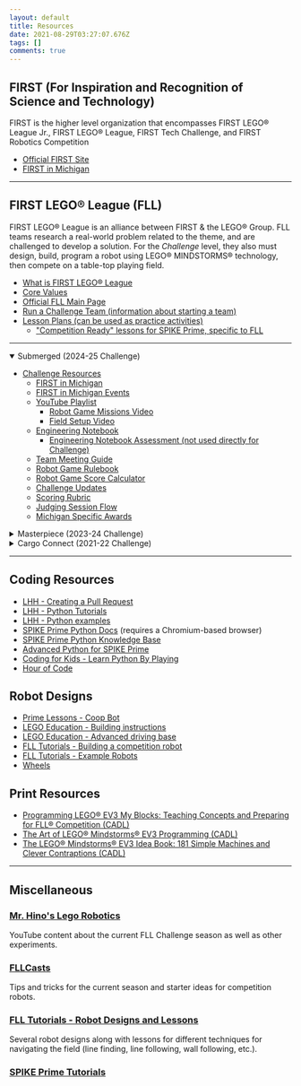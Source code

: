 ```yaml
---
layout: default
title: Resources
date: 2021-08-29T03:27:07.676Z
tags: []
comments: true
---
```


## FIRST (For Inspiration and Recognition of Science and Technology)

FIRST is the higher level organization that encompasses FIRST LEGO® League Jr., FIRST LEGO® League, FIRST Tech Challenge, and FIRST Robotics Competition

* [Official FIRST Site](https://www.firstinspires.org/)
* [FIRST in Michigan](http://www.firstinmichigan.org/)

---

## FIRST LEGO® League (FLL)

FIRST LEGO® League is an alliance between FIRST & the LEGO® Group. FLL teams research a real-world problem related to the theme, and are challenged to develop a solution. For the _Challenge_ level, they also must design, build, program a robot using LEGO® MINDSTORMS® technology, then compete on a table-top playing field.

* [What is FIRST LEGO® League](http://www.firstlegoleague.org/about)
* [Core Values](https://www.firstinspires.org/robotics/fll/core-values)
* [Official FLL Main Page](https://www.firstinspires.org/robotics/fll)
* [Run a Challenge Team (information about starting a team)](https://firstinmichigan.us/FLL-Challenge/run-a-team/)
* [Lesson Plans (can be used as practice activities)](https://education.lego.com/en-us/lessons?products=SPIKE%E2%84%A2+Prime+Set&pagesize=12&Subjects=Robotics&grades=Grades+6-8)
  * ["Competition Ready" lessons for SPIKE Prime, specific to FLL](https://education.lego.com/en-us/lessons/prime-competition-ready/)

---

<details open><summary>Submerged (2024-25 Challenge)
</summary>

* [Challenge Resources](https://www.firstinspires.org/resource-library/fll/challenge/challenge-and-resources)
  * [FIRST in Michigan](https://firstinmichigan.us/FLL-Challenge/resources/#season-specific-resources)
  * [FIRST in Michigan Events](https://firstinmichigan.us/FLL-Challenge/events/)
  * [YouTube Playlist](https://www.youtube.com/playlist?list=PLpaPRqT711tjwqCm8sJGYf57ceW_SwFU4)
    * [Robot Game Missions Video](https://youtu.be/J5u-2q_K3O0?si=04Pgoevmsw_ec278)
    * [Field Setup Video](https://www.youtube.com/watch?v=Kk8jnsBgl9o&feature=youtu.be)
  * [Engineering Notebook](https://firstinspires.blob.core.windows.net/fll/challenge/2024-25/fll-challenge-submerged-en-eng.pdf)
    * [Engineering Notebook Assessment (not used directly for Challenge)](https://www.firstinspires.org/sites/default/files/uploads/resource_library/ftc/eng-notebook-self-assessment.pdf)
  * [Team Meeting Guide](https://firstinspires.blob.core.windows.net/fll/challenge/2024-25/fll-challenge-submerged-tmg-eng.pdf)
  * [Robot Game Rulebook](https://firstinspires.blob.core.windows.net/fll/challenge/2024-25/fll-challenge-submerged-rgr-eng.pdf)
  * [Robot Game Score Calculator](https://eventhub.firstinspires.org/scoresheet)
  * [Challenge Updates](https://firstinspires.blob.core.windows.net/fll/challenge/2024-25/fll-challenge-updates-and-clarifications.pdf)
  * [Scoring Rubric](https://firstinspires.blob.core.windows.net/fll/challenge/2024-25/fll-challenge-submerged-rubrics-color.pdf)
  * [Judging Session Flow](https://firstinspires.blob.core.windows.net/fll/challenge/2024-25/fll-challenge-submerged-judging-session-flowchart.pdf)
  * [Michigan Specific Awards](https://drive.google.com/file/d/1UGSrDTpTdmdSlz3cQyKkR9rM5eGQ72wd/view?usp=sharing)

</details>

<details><summary>Masterpiece (2023-24 Challenge)
</summary>

* [Challenge Resources](https://www.firstinspires.org/resource-library/fll/challenge/challenge-and-resources)
  * [YouTube Playlist](https://www.youtube.com/playlist?list=PLpaPRqT711thuVpJL5fGfZ7obxVtgT-GE)
    * [Robot Game Missions Video](https://youtu.be/zI_vz9YUw1g?si=azDFy3QcXncPlEhh)
  * [Challenge Overview](https://firstinspiresst01.blob.core.windows.net/first-in-show-masterpiece/fll-challenge/fll-challenge-masterpiece-challenge-overview.pdf)
  * [Engineering Notebook](https://firstinspiresst01.blob.core.windows.net/first-in-show-masterpiece/fll-challenge/fll-challenge-masterpiece-en-eng.pdf)
    * [Engineering Notebook Assessment (not used directly for Challenge)](https://www.firstinspires.org/sites/default/files/uploads/resource_library/ftc/eng-notebook-self-assessment.pdf)
  * [Team Meeting Guide](https://firstinspiresst01.blob.core.windows.net/first-in-show-masterpiece/fll-challenge/fll-challenge-masterpiece-tmg-en.pdf)
  * [Challenge Field Wire Frame](https://firstinspiresst01.blob.core.windows.net/first-in-show-masterpiece/fll-challenge/fll-challenge-masterpiece-wireframe-and-grid.pdf)  
  * [Robot Game Rulebook](https://firstinspiresst01.blob.core.windows.net/first-in-show-masterpiece/fll-challenge/fll-challenge-masterpiece-rgr-en.pdf)
  * [Robot Game Score Calculator](https://eventhub.firstinspires.org/scoresheet)
  * [Challenge Updates](https://firstinspiresst01.blob.core.windows.net/first-in-show-masterpiece/fll-challenge/fll-challenge-masterpiece-challenge-updates.pdf)
  * [Scoring Rubric](https://firstinspiresst01.blob.core.windows.net/first-in-show-masterpiece/fll-challenge/fll-challenge-masterpiece-rubrics-color.pdf)
  * [Other resources recommended by FIRST](https://firstinspiresst01.blob.core.windows.net/first-in-show-masterpiece/fll-challenge/fll-challenge-masterpiece-multimedia-resources.pdf)

</details>

<details><summary>Cargo Connect (2021-22 Challenge)
</summary>

* [Challenge Resources](https://www.firstinspires.org/resource-library/fll/challenge/challenge-and-resources)
  * [Challenge Overview](https://firstinspiresst01.blob.core.windows.net/first-forward/fll-challenge/fll-challenge-cargo-connect-overview.pdf)
  * [Engineering Notebook](https://info.firstinspires.org/hubfs/Education_Resources/CARGO%20CONNECT/CARGO%20CONNECT%20Challenge%20EN%20(regular).pdf)
  * [Engineering Notebook Assessment](https://www.firstinspires.org/sites/default/files/uploads/resource_library/ftc/eng-notebook-self-assessment.pdf)
  * [Robot Game Missions Video](https://youtu.be/onsI9ke2Vho)
  * [Robot Game Rulebook](https://firstinspiresst01.blob.core.windows.net/first-forward/fll-challenge/fll-challenge-cargo-connect-robot-game-rulebook.pdf)
  * [Challenge Updates](https://firstinspiresst01.blob.core.windows.net/first-forward/fll-challenge/fll-challenge-cargo-connect-challenge-updates.pdf)
  * [Scoring Rubric](https://firstinspiresst01.blob.core.windows.net/first-forward/fll-challenge/fll-challenge-cargo-connect-rubrics-2021-22-greyscale.pdf)
* [Explore Resources](https://www.firstinspires.org/resource-library/fll/explore/challenge-and-resources)
  * [Explore Overview](https://www.firstinspires.org/sites/default/files/uploads/resource_library/first-lego-league-explore-how-it-works.pdf)
  * [Mini Brochure](https://www.firstinspires.org/sites/default/files/uploads/resource_library/first-lego-league-explore-mini-fe003.pdf)
  * [Team Journey and Challenge Story](https://firstinspiresst01.blob.core.windows.net/first-forward/fll-explore/fll-explore-cargo-connect-challenge-story.pdf)
  * [Model Building Instructions Book 1](https://firstinspiresst01.blob.core.windows.net/first-forward/fll-explore/fll-explore-cargo-connect-building-instruction-bk1-bi-45817.pdf)
  * [Model Building Instructions Book 2](https://firstinspiresst01.blob.core.windows.net/first-forward/fll-explore/fll-explore-cargo-connect-building-instruction-bk2-bi-45817.pdf)

</details>

---

## Coding Resources

* [LHH - Creating a Pull Request](https://youtu.be/ZDH0yjuSMhM)
* [LHH - Python Tutorials](https://github.com/lansing-homeschool/lhh-python-tutorials)
* [LHH - Python examples](https://github.com/lansing-homeschool/lansing-homeschool.github.io/tree/main/code)
* [SPIKE Prime Python Docs](https://spike.legoeducation.com/prime/help/lls-help-python#lls-help-python) (requires a Chromium-based browser)
* [SPIKE Prime Python Knowledge Base](https://tuftsceeo.github.io/SPIKEPythonDocs/SPIKE3.html)
* [Advanced Python for SPIKE Prime](https://www.antonsmindstorms.com/2021/01/14/advanced-undocumented-python-in-spike-prime-and-mindstorms-hubs/)
* [Coding for Kids - Learn Python By Playing](https://codingforkids.io/en/play/python/intro-level1)
* [Hour of Code](https://hourofcode.com/us/learn)

## Robot Designs

* [Prime Lessons - Coop Bot](https://primelessons.org/en/RobotDesigns.html)
* [LEGO Education - Building instructions](https://education.lego.com/en-us/product-resources/spike-prime/downloads/building-instructions/)
* [LEGO Education - Advanced driving base](https://education.lego.com/en-us/lessons/prime-competition-ready/assembling-an-advanced-driving-base/)
* [FLL Tutorials - Building a competition robot](https://flltutorials.com/translations/en-us/RobotGame/FLLRobot.pdf)
* [FLL Tutorials - Example Robots](https://flltutorials.com/en/RobotGame.html)
* [Wheels](https://flltutorials.com/translations/en-us/RobotGame/Wheels.pdf)

## Print Resources

* [Programming LEGO® EV3 My Blocks: Teaching Concepts and Preparing for FLL® Competition (CADL)](https://opac.cadl.org/search/?searchtype=X&SORT=D&searchscope=15&searcharg=Programming+LEGO+EV3+My+Blocks)
* [The Art of LEGO® Mindstorms® EV3 Programming (CADL)](https://opac.cadl.org/search~S15/?searchtype=X&searcharg=The+art+of+LEGO+Mindstorms+EV3+programming&searchscope=15&sortdropdown=-&SORT=DZ&extended=0&SUBMIT=Search&searchlimits=&searchorigarg=Xthe+art+of+mindstorms)
* [The LEGO® Mindstorms® EV3 Idea Book: 181 Simple Machines and Clever Contraptions (CADL)](https://opac.cadl.org/search~S15/?searchtype=X&searcharg=The+LEGO%C2%AE+Mindstorms%C2%AE+EV3+Idea+Book%3A+181+Simple+Machines+and+Clever+Contrap&searchscope=15&sortdropdown=-&SORT=DZ&extended=0&SUBMIT=Search&searchlimits=&searchorigarg=XThe+art+of+LEGO+Mindstorms+EV3+programming%26SORT%3DDZ)

---

## Miscellaneous

### [Mr. Hino's Lego Robotics](https://www.youtube.com/channel/UCvuw_UluXNRPKhqK5GU8SrQ/videos)

YouTube content about the current FLL Challenge season as well as other experiments.

### [FLLCasts](https://www.fllcasts.com/)

Tips and tricks for the current season and starter ideas for competition robots.

### [FLL Tutorials - Robot Designs and Lessons](https://flltutorials.com/en/RobotGame.html)

Several robot designs along with lessons for different techniques for navigating the field (line finding, line following, wall following, etc.).

### [SPIKE Prime Tutorials](https://www.youtube.com/playlist?list=PL_zXBalpjbu33gw5CML3DtL7fN8640qku)
